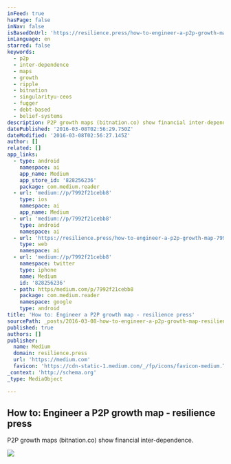 ```yaml
---
inFeed: true
hasPage: false
inNav: false
isBasedOnUrl: 'https://resilience.press/how-to-engineer-a-p2p-growth-map-7992f21cebb8#.j4k42rmbi'
inLanguage: en
starred: false
keywords:
  - p2p
  - inter-dependence
  - maps
  - growth
  - ripple
  - bitnation
  - singularityu-ceos
  - fugger
  - debt-based
  - belief-systems
description: P2P growth maps (bitnation.co) show financial inter-dependence.
datePublished: '2016-03-08T02:56:29.750Z'
dateModified: '2016-03-08T02:56:27.145Z'
author: []
related: []
app_links:
  - type: android
    namespace: ai
    app_name: Medium
    app_store_id: '828256236'
    package: com.medium.reader
  - url: 'medium://p/7992f21cebb8'
    type: ios
    namespace: ai
    app_name: Medium
  - url: 'medium://p/7992f21cebb8'
    type: android
    namespace: ai
  - url: 'https://resilience.press/how-to-engineer-a-p2p-growth-map-7992f21cebb8'
    type: web
    namespace: ai
  - url: 'medium://p/7992f21cebb8'
    namespace: twitter
    type: iphone
    name: Medium
    id: '828256236'
  - path: https/medium.com/p/7992f21cebb8
    package: com.medium.reader
    namespace: google
    type: android
title: 'How to: Engineer a P2P growth map - resilience press'
sourcePath: _posts/2016-03-08-how-to-engineer-a-p2p-growth-map-resilience-press.md
published: true
authors: []
publisher:
  name: Medium
  domain: resilience.press
  url: 'https://medium.com'
  favicon: 'https://cdn-static-1.medium.com/_/fp/icons/favicon-medium.TAS6uQ-Y7kcKgi0xjcYHXw.ico'
_context: 'http://schema.org'
_type: MediaObject

---
```

<article style=""><h1>How to: Engineer a P2P growth map - resilience press</h1><p>P2P growth maps (bitnation.co) show financial inter-dependence.</p><img src="https://s3-us-west-2.amazonaws.com/the-grid-img/p/468cce37ec0a5aa52c1eb51b2585af114133ffe2.png" /></article>